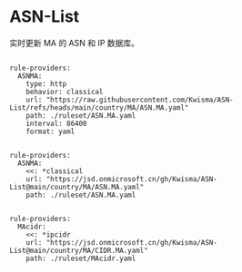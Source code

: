 
# ASN-List

实时更新 MA 的 ASN 和 IP 数据库。

<pre><code class="language-javascript">
rule-providers:
  ASNMA:
    type: http
    behavior: classical
    url: "https://raw.githubusercontent.com/Kwisma/ASN-List/refs/heads/main/country/MA/ASN.MA.yaml"
    path: ./ruleset/ASN.MA.yaml
    interval: 86400
    format: yaml
</code></pre>

<pre><code class="language-javascript">
rule-providers:
  ASNMA:
    <<: *classical
    url: "https://jsd.onmicrosoft.cn/gh/Kwisma/ASN-List@main/country/MA/ASN.MA.yaml"
    path: ./ruleset/ASN.MA.yaml
</code></pre>

<pre><code class="language-javascript">
rule-providers:
  MAcidr:
    <<: *ipcidr
    url: "https://jsd.onmicrosoft.cn/gh/Kwisma/ASN-List@main/country/MA/CIDR.MA.yaml"
    path: ./ruleset/MAcidr.yaml
</code></pre>